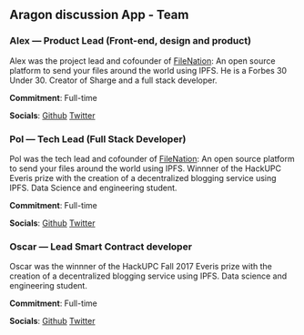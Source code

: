 ## Aragon discussion App - Team

### Alex — Product Lead (Front-end, design and product)

Alex was the project lead and cofounder of [FileNation](https://filenation.io/): An open source platform to send your files around the world using IPFS. He is a Forbes 30 Under 30. Creator of Sharge and a full stack developer.

**Commitment**:  Full-time

**Socials**:  [Github](https://github.com/alexsicart) [Twitter](https://twitter.com/alexsicart)

### Pol — Tech Lead (Full Stack Developer)

Pol was the tech lead and cofounder of [FileNation](https://filenation.io/): An open source platform to send your files around the world using IPFS. Winnner of the HackUPC Everis prize with the creation of a decentralized blogging service using IPFS. Data Science and engineering student.

**Commitment**:  Full-time

**Socials**:  [Github](https://github.com/polbaladas) [Twitter](https://twitter.com/PolBaladas)

### Oscar — Lead Smart Contract developer

Oscar was the winnner of the HackUPC Fall 2017 Everis prize with the creation of a decentralized blogging service using IPFS. Data science and engineering student.

**Commitment**:  Full-time

**Socials**:  [Github](https://github.com/Ocuatrec) [Twitter](https://twitter.com/ocuatrecasas)
